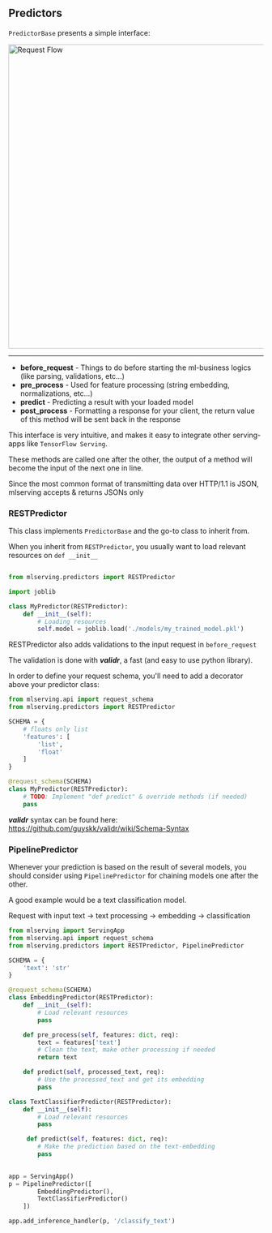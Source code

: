 ## Predictors

<code>PredictorBase</code> presents a simple interface:

<img width="600" alt="Request Flow" src="https://user-images.githubusercontent.com/13447456/90832827-58cd6a00-e34f-11ea-84df-83f9e2a1c6ad.png">

---

* **before_request** - Things to do before starting the ml-business logics (like parsing, validations, etc...) 
* **pre_process** - Used for feature processing (string embedding, normalizations, etc...)
* **predict** - Predicting a result with your loaded model
* **post_process** - Formatting a response for your client, the return value of this method will be sent back in the response

This interface is very intuitive, and makes it easy to integrate other serving-apps like `TensorFlow Serving`.

These methods are called one after the other, the output of a method will become the input of the next one in line.

Since the most common format of transmitting data over HTTP/1.1 is JSON, mlserving accepts & returns JSONs only

### RESTPredictor
This class implements <code>PredictorBase</code> and the go-to class to inherit from.

When you inherit from <code>RESTPredictor</code>, you usually want to load relevant resources on `def __init__`

```python

from mlserving.predictors import RESTPredictor

import joblib

class MyPredictor(RESTPredictor):
    def __init__(self):
        # Loading resources
        self.model = joblib.load('./models/my_trained_model.pkl')

```

RESTPredictor also adds validations to the input request in `before_request`

The validation is done with ***validr***, a fast (and easy to use python library).

In order to define your request schema, you'll need to add a decorator above your predictor class:

```python
from mlserving.api import request_schema
from mlserving.predictors import RESTPredictor

SCHEMA = {
    # floats only list
    'features': [
        'list',
        'float'
    ]
}

@request_schema(SCHEMA)
class MyPredictor(RESTPredictor):
    # TODO: Implement "def predict" & override methods (if needed)
    pass
```

***validr*** syntax can be found here: https://github.com/guyskk/validr/wiki/Schema-Syntax

### PipelinePredictor
Whenever your prediction is based on the result of several models, you should consider using <code>PipelinePredictor</code> for chaining models one after the other.

A good example would be a text classification model.

Request with input text -> text processing -> embedding -> classification

```python
from mlserving import ServingApp
from mlserving.api import request_schema
from mlserving.predictors import RESTPredictor, PipelinePredictor

SCHEMA = {
    'text': 'str'
}

@request_schema(SCHEMA)
class EmbeddingPredictor(RESTPredictor):
    def __init__(self):
        # Load relevant resources
        pass

    def pre_process(self, features: dict, req):
        text = features['text']
        # Clean the text, make other processing if needed
        return text

    def predict(self, processed_text, req):
        # Use the processed_text and get its embedding
        pass

class TextClassifierPredictor(RESTPredictor):
    def __init__(self):
        # Load relevant resources
        pass

     def predict(self, features: dict, req):
        # Make the prediction based on the text-embedding
        pass
        

app = ServingApp()
p = PipelinePredictor([
        EmbeddingPredictor(),
        TextClassifierPredictor()
    ])

app.add_inference_handler(p, '/classify_text')
```
